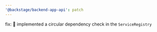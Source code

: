 ```yaml
---
'@backstage/backend-app-api': patch
---
```


fix: :bug: implemented a circular dependency check in the `ServiceRegistry`
